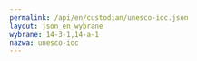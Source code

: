 ```yaml
---
permalink: /api/en/custodian/unesco-ioc.json
layout: json_en_wybrane
wybrane: 14-3-1,14-a-1
nazwa: unesco-ioc
---
```

